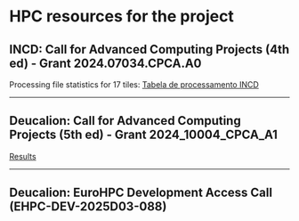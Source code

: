 # HPC resources for the project

## INCD: Call for Advanced Computing Projects (4th ed) - Grant 2024.07034.CPCA.A0

Processing file statistics for 17 tiles: [Tabela de processamento INCD](https://ulisboa-my.sharepoint.com/:x:/r/personal/mlc_office365_ulisboa_pt/_layouts/15/Doc.aspx?sourcedoc=%7BE6821FD1-3EA3-4430-8AFD-FE1853792839%7D&file=tiles_incd.xlsx&action=default&mobileredirect=true)

---
  
## Deucalion: Call for Advanced Computing Projects (5th ed) - Grant 2024_10004_CPCA_A1

[Results](../reports_sub_contracts/Entregavel_3.1.pdf)

---
## Deucalion: EuroHPC Development Access Call (EHPC-DEV-2025D03-088) 
